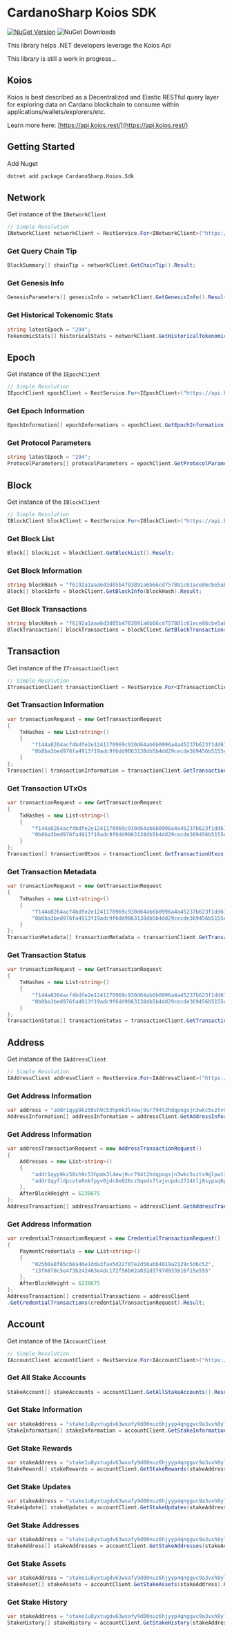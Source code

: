 # CardanoSharp Koios SDK 
 [![NuGet Version](https://img.shields.io/nuget/v/CardanoSharp.Koios.Sdk.svg?style=flat)](https://www.nuget.org/packages/CardanoSharp.Koios.Sdk/) ![NuGet Downloads](https://img.shields.io/nuget/dt/CardanoSharp.Koios.Sdk.svg)

This library helps .NET developers leverage the Koios Api

This library is still a work in progress...

## Koios
Koios is best described as a Decentralized and Elastic RESTful query layer for exploring data on Cardano blockchain to consume within applications/wallets/explorers/etc.

Learn more here: [https://api.koios.rest/](https://api.koios.rest/)

## Getting Started

Add Nuget
```bash
dotnet add package CardanoSharp.Koios.Sdk
```

## Network

Get instance of the `INetworkClient`

```cs
// Simple Resolution
INetworkClient networkClient = RestService.For<INetworkClient>("https://api.koios.rest/api/v0");
```

### Get Query Chain Tip

```cs
BlockSummary[] chainTip = networkClient.GetChainTip().Result;
```

### Get Genesis Info

```cs
GenesisParameters[] genesisInfo = networkClient.GetGenesisInfo().Result;
```

### Get Historical Tokenomic Stats

```cs
string latestEpoch = "294";
TokenomicStats[] historicalStats = networkClient.GetHistoricalTokenomicStats(latestEpoch).Result;
```

## Epoch

Get instance of the `IEpochClient`

```cs
// Simple Resolution
IEpochClient epochClient = RestService.For<IEpochClient>("https://api.koios.rest/api/v0");
```

### Get Epoch Information

```cs
EpochInformation[] epochInformations = epochClient.GetEpochInformation().Result;
```

### Get Protocol Parameters

```cs
string latestEpoch = "294";
ProtocolParameters[] protocolParameters = epochClient.GetProtocolParameters(latestEpoch).Result;
```

## Block

Get instance of the `IBlockClient`

```cs
// Simple Resolution
IBlockClient blockClient = RestService.For<IBlockClient>("https://api.koios.rest/api/v0");
```

### Get Block List

```cs
Block[] blockList = blockClient.GetBlockList().Result;
```

### Get Block Information

```cs
string blockHash = "f6192a1aaa6d3d05b4703891a6b66cd757801c61ace86cbe5ab0d66e07f601ab";
Block[] blockInfo = blockClient.GetBlockInfo(blockHash).Result;
```

### Get Block Transactions

```cs
string blockHash = "f6192a1aaa6d3d05b4703891a6b66cd757801c61ace86cbe5ab0d66e07f601ab";
BlockTransaction[] blockTransactions = blockClient.GetBlockTransactions(blockHash).Result;
```


## Transaction

Get instance of the `ITransactionClient`

```cs
// Simple Resolution
ITransactionClient transactionClient = RestService.For<ITransactionClient>("https://api.koios.rest/api/v0");
```
### Get Transaction Information

```cs
var transactionRequest = new GetTransactionRequest
{
    TxHashes = new List<string>()
    {
        "f144a8264acf4bdfe2e1241170969c930d64ab6b0996a4a45237b623f1dd670e",
        "0b8ba3bed976fa4913f19adc9f6dd9063138db5b4dd29cecde369456b5155e94"
    }
};
Transaction[] transactionInformation = transactionClient.GetTransactionInformation(transactionRequest).Result;
```
### Get Transaction UTxOs

```cs
var transactionRequest = new GetTransactionRequest
{
    TxHashes = new List<string>()
    {
        "f144a8264acf4bdfe2e1241170969c930d64ab6b0996a4a45237b623f1dd670e",
        "0b8ba3bed976fa4913f19adc9f6dd9063138db5b4dd29cecde369456b5155e94"
    }
};
Transaction[] transactionUtxos = transactionClient.GetTransactionUtxos(transactionRequest).Result;
```
### Get Transaction Metadata

```cs
var transactionRequest = new GetTransactionRequest
{
    TxHashes = new List<string>()
    {
        "f144a8264acf4bdfe2e1241170969c930d64ab6b0996a4a45237b623f1dd670e",
        "0b8ba3bed976fa4913f19adc9f6dd9063138db5b4dd29cecde369456b5155e94"
    }
};
TransactionMetadata[] transactionMetadata = transactionClient.GetTransactionMetadata(transactionRequest).Result;
```
### Get Transaction Status

```cs
var transactionRequest = new GetTransactionRequest
{
    TxHashes = new List<string>()
    {
        "f144a8264acf4bdfe2e1241170969c930d64ab6b0996a4a45237b623f1dd670e",
        "0b8ba3bed976fa4913f19adc9f6dd9063138db5b4dd29cecde369456b5155e94"
    }
};
TransactionStatus[] transactionStatus = transactionClient.GetTransactionStatus(transactionRequest).Result;
```

## Address

Get instance of the `IAddressClient`

```cs
// Simple Resolution
IAddressClient addressClient = RestService.For<IAddressClient>("https://api.koios.rest/api/v0");
```
### Get Address Information

```cs
var address = "addr1qyp9kz50sh9c53hpmk3l4ewj9ur794t2hdqpngsjn3wkc5sztv9glpwt3frwrhdrltjaytc8ut2k4w6qrx3p98zad3fq07xe9g";
AddressInformation[] addressInformation = addressClient.GetAddressInformation(address).Result;
```
### Get Address Information

```cs
var addressTransactionRequest = new AddressTransactionRequest()
{
    Addresses = new List<string>()
    {
        "addr1qyp9kz50sh9c53hpmk3l4ewj9ur794t2hdqpngsjn3wkc5sztv9glpwt3frwrhdrltjaytc8ut2k4w6qrx3p98zad3fq07xe9g",
        "addr1qyfldpcvte8nkfpyv0jdc8e026cz5qedx7tajvupdu2724tlj8sypsq6p90hl40ya97xamkm9fwsppus2ru8zf6j8g9sm578cu"
    },
    AfterBlockHeight = 6238675
};
AddressTransaction[] addressTransactions = addressClient.GetAddressTransactions(addressTransactionRequest).Result;
```
### Get Address Information

```cs
var credentialTransactionRequest = new CredentialTransactionRequest()
{
    PaymentCredentials = new List<string>()
    {
        "025b0a8f85cb8a46e1dda3fae5d22f07e2d56abb4019a2129c5d6c52",
        "13f6870c5e4f3b242463e4dc1f2f56b02a032d3797d933816f15e555"
    },
    AfterBlockHeight = 6238675
};
AddressTransaction[] credentialTransactions = addressClient
.GetCredentialTransactions(credentialTransactionRequest).Result;
```

## Account

Get instance of the `IAccountClient`

```cs
// Simple Resolution
IAccountClient accountClient = RestService.For<IAccountClient>("https://api.koios.rest/api/v0");
```

### Get All Stake Accounts

```cs
StakeAccount[] stakeAccounts = accountClient.GetAllStakeAccounts().Result;
```

### Get Stake Information

```cs
var stakeAddress = "stake1u8yxtugdv63wxafy9d00nuz6hjyyp4qnggvc9a3vxh8yl0ckml2uz";
StakeInformation[] stakeInformation = accountClient.GetStakeInformation(stakeAddress).Result;
```

### Get Stake Rewards

```cs
var stakeAddress = "stake1u8yxtugdv63wxafy9d00nuz6hjyyp4qnggvc9a3vxh8yl0ckml2uz";
StakeReward[] stakeRewards = accountClient.GetStakeRewards(stakeAddress).Result;
```

### Get Stake Updates

```cs
var stakeAddress = "stake1u8yxtugdv63wxafy9d00nuz6hjyyp4qnggvc9a3vxh8yl0ckml2uz";
StakeUpdate[] stakeUpdates = accountClient.GetStakeUpdates(stakeAddress).Result;
```

### Get Stake Addresses

```cs
var stakeAddress = "stake1u8yxtugdv63wxafy9d00nuz6hjyyp4qnggvc9a3vxh8yl0ckml2uz";
StakeAddress[] stakeAddresses = accountClient.GetStakeAddresses(stakeAddress).Result;
```

### Get Stake Assets

```cs
var stakeAddress = "stake1u8yxtugdv63wxafy9d00nuz6hjyyp4qnggvc9a3vxh8yl0ckml2uz";
StakeAsset[] stakeAssets = accountClient.GetStakeAssets(stakeAddress).Result;
```

### Get Stake History

```cs
var stakeAddress = "stake1u8yxtugdv63wxafy9d00nuz6hjyyp4qnggvc9a3vxh8yl0ckml2uz";
StakeHistory[] stakeHistory = accountClient.GetStakeHistory(stakeAddress).Result;
```